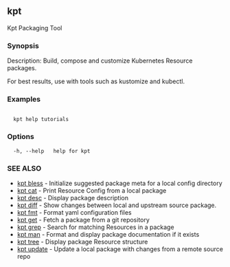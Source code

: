 ## kpt

Kpt Packaging Tool

### Synopsis

Description:
  Build, compose and customize Kubernetes Resource packages.
	
  For best results, use with tools such as kustomize and kubectl.

### Examples

```
 
  kpt help tutorials
```

### Options

```
  -h, --help   help for kpt
```

### SEE ALSO

* [kpt bless](kpt_bless.md)	 - Initialize suggested package meta for a local config directory
* [kpt cat](kpt_cat.md)	 - Print Resource Config from a local package
* [kpt desc](kpt_desc.md)	 - Display package description
* [kpt diff](kpt_diff.md)	 - Show changes between local and upstream source package.
* [kpt fmt](kpt_fmt.md)	 - Format yaml configuration files
* [kpt get](kpt_get.md)	 - Fetch a package from a git repository
* [kpt grep](kpt_grep.md)	 - Search for matching Resources in a package
* [kpt man](kpt_man.md)	 - Format and display package documentation if it exists
* [kpt tree](kpt_tree.md)	 - Display package Resource structure
* [kpt update](kpt_update.md)	 - Update a local package with changes from a remote source repo


